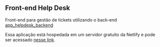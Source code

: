 ## Front-end Help Desk
Front-end para gestão de tickets utilizando o back-end [app_helpdesk_backend](https://github.com/felipeurbansk/app_helpdesk_backend)

Essa aplicação está hospedada em um servidor gratuito da Netlify e pode ser acessado [nesse link](https://5e81618672cb4195b88922c6--friendly-darwin-77cbcf.netlify.com/).
